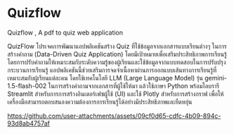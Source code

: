 # Quizflow
Quizflow , A pdf to quiz web application 

QuizFlow โปรเจคการพัฒนาแอปพลิเคชันสร้าง Quiz ที่ใช้ข้อมูลจากเอกสารแบบเรียนต่างๆ ในการสร้างคำถาม (Data-Driven Quiz Application) โดยมีเป้าหมายเพื่อเสริมประสิทธิภาพการเรียนรู้ โดยการปรับคำถามให้เหมาะสมกับระดับความรู้ของผู้เรียนและใช้ข้อมูลจากแบบทดสอบในการปรับปรุงกระบวนการเรียนรู้ แอปพลิเคชันนี้ช่วยเสริมการจดจำเนื้อหาผ่านการออกแบบเส้นทางการเรียนรู้ที่เหมาะสมกับผู้เรียนแต่ละคน โดยใช้เทคโนโลยี LLM (Large Language Model) รุ่น gemini-1.5-flash-002 ในการสร้างคำถามจากเอกสารที่ผู้ใช้ให้มา แล้วใช้ภาษา Python พร้อมไลบรารี Streamlit สำหรับการการสร้างอินเตอร์เฟซผู้ใช้ (UI) และใช้ Plotly สำหรับการสร้างกราฟ เพื่อให้เครื่องมือสามารถตอบสนองความต้องการการเรียนรู้ได้อย่างมีประสิทธิภาพและยืดหยุ่น



https://github.com/user-attachments/assets/09cf0d65-cdfc-4b09-894c-93d8ab4757af



